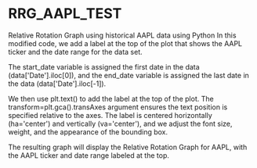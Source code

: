 # RRG_AAPL_TEST
Relative Rotation Graph using historical AAPL data using Python
In this modified code, we add a label at the top of the plot that shows the AAPL ticker and the date range for the data set.

The start_date variable is assigned the first date in the data (data['Date'].iloc[0]), and the end_date variable is assigned the last date in the data (data['Date'].iloc[-1]).

We then use plt.text() to add the label at the top of the plot. The transform=plt.gca().transAxes argument ensures the text position is specified relative to the axes. The label is centered horizontally (ha='center') and vertically (va='center'), and we adjust the font size, weight, and the appearance of the bounding box.

The resulting graph will display the Relative Rotation Graph for AAPL, with the AAPL ticker and date range labeled at the top.
